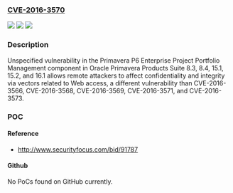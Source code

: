 ### [CVE-2016-3570](https://cve.mitre.org/cgi-bin/cvename.cgi?name=CVE-2016-3570)
![](https://img.shields.io/static/v1?label=Product&message=n%2Fa&color=blue)
![](https://img.shields.io/static/v1?label=Version&message=n%2Fa&color=blue)
![](https://img.shields.io/static/v1?label=Vulnerability&message=n%2Fa&color=brighgreen)

### Description

Unspecified vulnerability in the Primavera P6 Enterprise Project Portfolio Management component in Oracle Primavera Products Suite 8.3, 8.4, 15.1, 15.2, and 16.1 allows remote attackers to affect confidentiality and integrity via vectors related to Web access, a different vulnerability than CVE-2016-3566, CVE-2016-3568, CVE-2016-3569, CVE-2016-3571, and CVE-2016-3573.

### POC

#### Reference
- http://www.securityfocus.com/bid/91787

#### Github
No PoCs found on GitHub currently.

